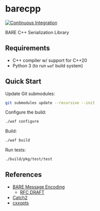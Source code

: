 # barecpp

[![Continuous Integration](https://github.com/CtrlC-Root/barecpp/actions/workflows/integration.yaml/badge.svg)](https://github.com/CtrlC-Root/barecpp/actions/workflows/integration.yaml)

BARE C++ Serialization Library

## Requirements

* C++ compiler w/ support for C++20
* Python 3 (to run `waf` build system)

## Quick Start

Update Git submodules:

```bash
git submodules update --recursive --init
```

Configure the build:

```bash
./waf configure
```

Build:

```bash
./waf build
```

Run tests:

```bash
./build/pkg/test/test
```

## References

* [BARE Message Encoding](https://baremessages.org/)
  * [RFC DRAFT](https://datatracker.ietf.org/doc/draft-devault-bare/)
* [Catch2](https://github.com/catchorg/Catch2)
* [cxxopts](https://github.com/jarro2783/cxxopts)
